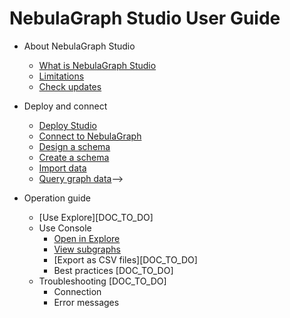 # NebulaGraph Studio User Guide

- About NebulaGraph Studio
  - [What is NebulaGraph Studio](about-studio/st-ug-what-is-graph-studio.md)
  <!--- [Glossary] [DOC_TO_DO]-->
  - [Limitations](about-studio/st-ug-limitations.md)
  - [Check updates](about-studio/st-ug-check-updates.md)
  <!--- [FAQ] [DOC_TO_DO]-->

- Deploy and connect
  - [Deploy Studio](install-configure/st-ug-deploy.md)
  - [Connect to NebulaGraph](install-configure/st-ug-connect.md)
  <!--- [Clear connection] [DOC_TO_DO]-->

  - [Design a schema](quick-start/st-ug-plan-schema.md)
  - [Create a schema](quick-start/st-ug-create-schema.md)
  - [Import data](quick-start/st-ug-import-data.md)
  - [Query graph data](quick-start/st-ug-explore.md)-->

- Operation guide
  <!-- - Use Schema
    - [Operate graph spaces](manage-schema/st-ug-crud-space.md)
    - [Operate tags](manage-schema/st-ug-crud-tag.md)
    - [Operate edge types](manage-schema/st-ug-crud-edge-type.md)
    - [Operate indexes](manage-schema/st-ug-crud-index.md)-->
  - [Use Explore][DOC_TO_DO]
  - Use Console
    - [Open in Explore](use-console/st-ug-open-in-explore.md)
    - [View subgraphs](use-console/st-ug-visualize-subgraph.md)
    - [Export as CSV files][DOC_TO_DO]
    - Best practices [DOC_TO_DO]
  - Troubleshooting [DOC_TO_DO]
    - Connection
    - Error messages

